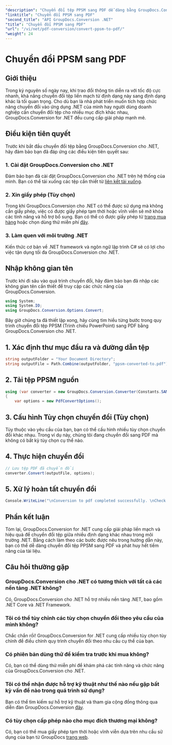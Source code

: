 ```yaml
---
"description": "Chuyển đổi tệp PPSM sang PDF dễ dàng bằng GroupDocs.Conversion for .NET. Tùy chỉnh các tùy chọn chuyển đổi và phát huy hết tiềm năng của tài liệu."
"linktitle": "Chuyển đổi PPSM sang PDF"
"second_title": "API GroupDocs.Conversion .NET"
"title": "Chuyển đổi PPSM sang PDF"
"url": "/vi/net/pdf-conversion/convert-ppsm-to-pdf/"
"weight": 24
---
```


# Chuyển đổi PPSM sang PDF

## Giới thiệu
Trong kỷ nguyên số ngày nay, khi trao đổi thông tin diễn ra với tốc độ cực nhanh, khả năng chuyển đổi tệp liền mạch từ định dạng này sang định dạng khác là tối quan trọng. Cho dù bạn là nhà phát triển muốn tích hợp chức năng chuyển đổi vào ứng dụng .NET của mình hay người dùng doanh nghiệp cần chuyển đổi tệp cho nhiều mục đích khác nhau, GroupDocs.Conversion for .NET đều cung cấp giải pháp mạnh mẽ.
## Điều kiện tiên quyết
Trước khi bắt đầu chuyển đổi tệp bằng GroupDocs.Conversion cho .NET, hãy đảm bảo bạn đã đáp ứng các điều kiện tiên quyết sau:
### 1. Cài đặt GroupDocs.Conversion cho .NET
Đảm bảo bạn đã cài đặt GroupDocs.Conversion cho .NET trên hệ thống của mình. Bạn có thể tải xuống các tệp cần thiết từ [liên kết tải xuống](https://releases.groupdocs.com/conversion/net/).
### 2. Xin giấy phép (Tùy chọn)
Trong khi GroupDocs.Conversion cho .NET có thể được sử dụng mà không cần giấy phép, việc có được giấy phép tạm thời hoặc vĩnh viễn sẽ mở khóa các tính năng và hỗ trợ bổ sung. Bạn có thể có được giấy phép từ [trang mua hàng](https://purchase.groupdocs.com/buy) hoặc chọn dùng thử miễn phí [đây](https://releases.groupdocs.com/).
### 3. Làm quen với môi trường .NET
Kiến thức cơ bản về .NET framework và ngôn ngữ lập trình C# sẽ có lợi cho việc tận dụng tối đa GroupDocs.Conversion cho .NET.

## Nhập không gian tên
Trước khi đi sâu vào quá trình chuyển đổi, hãy đảm bảo bạn đã nhập các không gian tên cần thiết để truy cập các chức năng của GroupDocs.Conversion.

```csharp
using System;
using System.IO;
using GroupDocs.Conversion.Options.Convert;
```
Bây giờ chúng ta đã thiết lập xong, hãy cùng tìm hiểu từng bước trong quy trình chuyển đổi tệp PPSM (Trình chiếu PowerPoint) sang PDF bằng GroupDocs.Conversion cho .NET.
## 1. Xác định thư mục đầu ra và đường dẫn tệp
```csharp
string outputFolder = "Your Document Directory";
string outputFile = Path.Combine(outputFolder, "ppsm-converted-to.pdf");
```
## 2. Tải tệp PPSM nguồn
```csharp
using (var converter = new GroupDocs.Conversion.Converter(Constants.SAMPLE_PPSM))
{
    var options = new PdfConvertOptions();
```
## 3. Cấu hình Tùy chọn chuyển đổi (Tùy chọn)
Tùy thuộc vào yêu cầu của bạn, bạn có thể cấu hình nhiều tùy chọn chuyển đổi khác nhau. Trong ví dụ này, chúng tôi đang chuyển đổi sang PDF mà không có bất kỳ tùy chọn cụ thể nào.
## 4. Thực hiện chuyển đổi
```csharp
// Lưu tệp PDF đã chuyển đổi
converter.Convert(outputFile, options);
```
## 5. Xử lý hoàn tất chuyển đổi
```csharp
Console.WriteLine("\nConversion to pdf completed successfully. \nCheck output in {0}", outputFolder);
```

## Phần kết luận
Tóm lại, GroupDocs.Conversion for .NET cung cấp giải pháp liền mạch và hiệu quả để chuyển đổi tệp giữa nhiều định dạng khác nhau trong môi trường .NET. Bằng cách làm theo các bước được nêu trong hướng dẫn này, bạn có thể dễ dàng chuyển đổi tệp PPSM sang PDF và phát huy hết tiềm năng của tài liệu.
## Câu hỏi thường gặp
### GroupDocs.Conversion cho .NET có tương thích với tất cả các nền tảng .NET không?
Có, GroupDocs.Conversion cho .NET hỗ trợ nhiều nền tảng .NET, bao gồm .NET Core và .NET Framework.
### Tôi có thể tùy chỉnh các tùy chọn chuyển đổi theo yêu cầu của mình không?
Chắc chắn rồi! GroupDocs.Conversion for .NET cung cấp nhiều tùy chọn tùy chỉnh để điều chỉnh quy trình chuyển đổi theo nhu cầu cụ thể của bạn.
### Có phiên bản dùng thử để kiểm tra trước khi mua không?
Có, bạn có thể dùng thử miễn phí để khám phá các tính năng và chức năng của GroupDocs.Conversion cho .NET.
### Tôi có thể nhận được hỗ trợ kỹ thuật như thế nào nếu gặp bất kỳ vấn đề nào trong quá trình sử dụng?
Bạn có thể tìm kiếm sự hỗ trợ kỹ thuật và tham gia cộng đồng thông qua diễn đàn GroupDocs.Conversion [đây](https://forum.groupdocs.com/c/conversion/11).
### Có tùy chọn cấp phép nào cho mục đích thương mại không?
Có, bạn có thể mua giấy phép tạm thời hoặc vĩnh viễn dựa trên nhu cầu sử dụng của bạn từ GroupDocs [trang web](https://purchase.groupdocs.com/temporary-license/).